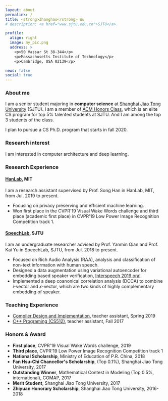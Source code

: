```yaml
---
layout: about
permalink: /
title: <strong>Zhanghao</strong> Wu
# description: <a href="www.sjtu.edu.cn">SJTU</a>.

profile:
  align: right
  image: my_pic.png
  address: >
    <p>50 Vassar St 38-344</p>
    <p>Massachusetts Institute of Technology</p>
    <p>Cambridge, USA 02139</p>

news: false
social: true
---
```


### About me

I am a senior student majoring in **computer science** at [Shanghai Jiao Tong University](www.sjtu.edu.cn) (SJTU). I am a member of [ACM Honors Class](https://acm.sjtu.edu.cn/home), which is an elite CS program for top 5% talented students at SJTU. And I am among the top 3 students of the class.

I plan to pursue a CS Ph.D. program that starts in fall 2020.

### Research interest
I am interested in computer architecture and deep learning.

### Research Experience

#### [HanLab](https://songhan.mit.edu), MIT

I am a research assistant supervised by Prof. Song Han in HanLab, MIT, from Jul. 2019 to present.
* Focusing on privacy preserving and efficient machine learning.
* Won first place in the CVPR'19 Visual Wake Words challenge and third place (academic first place) in CVPR'19 Low Power Image Recognition Competition track 1.

#### [SpeechLab](https://speechlab.sjtu.edu.cn/), SJTU
I am an undergraduate researcher advised by Prof. Yanmin Qian and Prof. Kai Yu in SpeechLab, SJTU, from Jul. 2018 to present.
* Focused on Rich Audio Analysis (RAA), analysis and classification of non-text information with human speech.
* Designed a data augmentation using variational autoencoder for embedding based speaker verification, [Interspeech 2019 oral](assets/VAE_Data_Augmentation_proceeding.pdf).
* Implemented a deep coanonical correlation analysis (DCCA) to combine *i*-vector and *x*-vector, which are two kinds of highly complementary embedding of speaker.

### Teaching Experience 
* [Compiler Design and Implementation](https://acm.sjtu.edu.cn/wiki/Compiler_2019), teacher assistant, Spring 2019
* [C++ Programing (CS512)](https://acm.sjtu.edu.cn/wiki/Programming_2017), teacher assistant, Fall 2017

### Honors & Award
* **First place**, CVPR'19 Visual Wake Words challenge, 2019
* **Third place**, CVPR'19 Low Power Image Recognition Competition track 1
* **National Scholarship**, Ministry of Education of P.R. China, 2018
* **Fan Hsu-Chi Chancellor's Scholarship**, (Top 0.1%), Shanghai Jiao Tong University, 2017
* **Outstanding Winner**, Mathematical Contest in Modeling (Top 0.5%, international), COMAP, 2017
* **Merit Student**, Shanghai Jiao Tong University, 2017
* **Zhiyuan Honorary Scholarship**, Shanghai Jiao Tong University, 2016-2018
